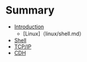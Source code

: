 # Summary

* [Introduction](README.md)
    * [Linux]（linux/shell.md）
* [Shell](chapter1.md)
* [TCP/IP](tcpip.md)
* [CDH](cdh.md)

